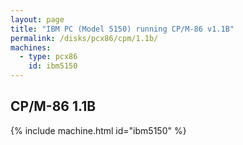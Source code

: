 ```yaml
---
layout: page
title: "IBM PC (Model 5150) running CP/M-86 v1.1B"
permalink: /disks/pcx86/cpm/1.1b/
machines:
  - type: pcx86
    id: ibm5150
---
```


CP/M-86 1.1B
---

{% include machine.html id="ibm5150" %}
